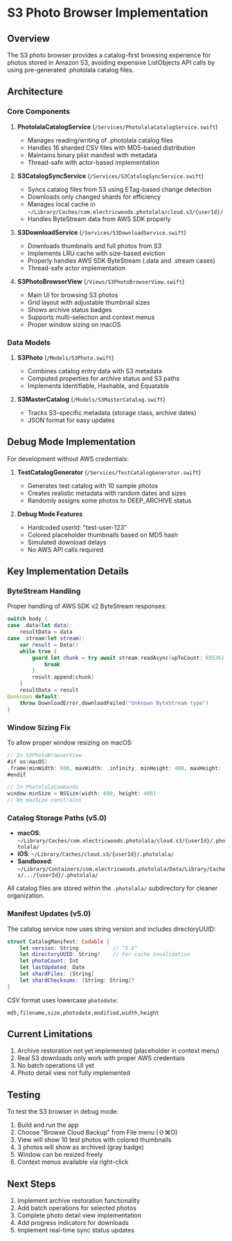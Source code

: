 # S3 Photo Browser Implementation

## Overview

The S3 photo browser provides a catalog-first browsing experience for photos stored in Amazon S3, avoiding expensive ListObjects API calls by using pre-generated .photolala catalog files.

## Architecture

### Core Components

1. **PhotolalaCatalogService** (`/Services/PhotolalaCatalogService.swift`)
   - Manages reading/writing of .photolala catalog files
   - Handles 16 sharded CSV files with MD5-based distribution
   - Maintains binary plist manifest with metadata
   - Thread-safe with actor-based implementation

2. **S3CatalogSyncService** (`/Services/S3CatalogSyncService.swift`)
   - Syncs catalog files from S3 using ETag-based change detection
   - Downloads only changed shards for efficiency
   - Manages local cache in `~/Library/Caches/com.electricwoods.photolala/cloud.s3/{userId}/`
   - Handles ByteStream data from AWS SDK properly

3. **S3DownloadService** (`/Services/S3DownloadService.swift`)
   - Downloads thumbnails and full photos from S3
   - Implements LRU cache with size-based eviction
   - Properly handles AWS SDK ByteStream (.data and .stream cases)
   - Thread-safe actor implementation

4. **S3PhotoBrowserView** (`/Views/S3PhotoBrowserView.swift`)
   - Main UI for browsing S3 photos
   - Grid layout with adjustable thumbnail sizes
   - Shows archive status badges
   - Supports multi-selection and context menus
   - Proper window sizing on macOS

### Data Models

1. **S3Photo** (`/Models/S3Photo.swift`)
   - Combines catalog entry data with S3 metadata
   - Computed properties for archive status and S3 paths
   - Implements Identifiable, Hashable, and Equatable

2. **S3MasterCatalog** (`/Models/S3MasterCatalog.swift`)
   - Tracks S3-specific metadata (storage class, archive dates)
   - JSON format for easy updates

## Debug Mode Implementation

For development without AWS credentials:

1. **TestCatalogGenerator** (`/Services/TestCatalogGenerator.swift`)
   - Generates test catalog with 10 sample photos
   - Creates realistic metadata with random dates and sizes
   - Randomly assigns some photos to DEEP_ARCHIVE status

2. **Debug Mode Features**
   - Hardcoded userId: "test-user-123"
   - Colored placeholder thumbnails based on MD5 hash
   - Simulated download delays
   - No AWS API calls required

## Key Implementation Details

### ByteStream Handling

Proper handling of AWS SDK v2 ByteStream responses:

```swift
switch body {
case .data(let data):
    resultData = data
case .stream(let stream):
    var result = Data()
    while true {
        guard let chunk = try await stream.readAsync(upToCount: 65536) else {
            break
        }
        result.append(chunk)
    }
    resultData = result
@unknown default:
    throw DownloadError.downloadFailed("Unknown ByteStream type")
}
```

### Window Sizing Fix

To allow proper window resizing on macOS:

```swift
// In S3PhotoBrowserView
#if os(macOS)
.frame(minWidth: 600, maxWidth: .infinity, minHeight: 400, maxHeight: .infinity)
#endif

// In PhotolalaCommands
window.minSize = NSSize(width: 600, height: 400)
// No maxSize constraint
```

### Catalog Storage Paths (v5.0)

- **macOS**: `~/Library/Caches/com.electricwoods.photolala/cloud.s3/{userId}/.photolala/`
- **iOS**: `~/Library/Caches/cloud.s3/{userId}/.photolala/`
- **Sandboxed**: `~/Library/Containers/com.electricwoods.photolala/Data/Library/Caches/.../{userId}/.photolala/`

All catalog files are stored within the `.photolala/` subdirectory for cleaner organization.

### Manifest Updates (v5.0)

The catalog service now uses string version and includes directoryUUID:

```swift
struct CatalogManifest: Codable {
    let version: String           // "5.0"
    let directoryUUID: String?    // For cache invalidation
    let photoCount: Int
    let lastUpdated: Date
    let shardFiles: [String]
    let shardChecksums: [String: String]?
}
```

CSV format uses lowercase `photodate`:
```
md5,filename,size,photodate,modified,width,height
```

## Current Limitations

1. Archive restoration not yet implemented (placeholder in context menu)
2. Real S3 downloads only work with proper AWS credentials
3. No batch operations UI yet
4. Photo detail view not fully implemented

## Testing

To test the S3 browser in debug mode:

1. Build and run the app
2. Choose "Browse Cloud Backup" from File menu (⇧⌘O)
3. View will show 10 test photos with colored thumbnails
4. 3 photos will show as archived (gray badge)
5. Window can be resized freely
6. Context menus available via right-click

## Next Steps

1. Implement archive restoration functionality
2. Add batch operations for selected photos
3. Complete photo detail view implementation
4. Add progress indicators for downloads
5. Implement real-time sync status updates